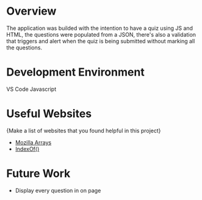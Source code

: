 # Overview

The application was builded with the intention to have a quiz using JS and HTML, the questions were populated from a JSON, there's also a validation that triggers and alert when the quiz is being submitted without marking all the questions.

# Development Environment

VS Code
Javascript

# Useful Websites

{Make a list of websites that you found helpful in this project}

- [Mozilla Arrays](https://developer.mozilla.org/en-US/docs/Web/JavaScript/Reference/Global_Objects/Array)
- [IndexOf()](https://developer.mozilla.org/en-US/docs/Web/JavaScript/Reference/Global_Objects/Array/indexOf)

# Future Work

* Display every question in on page
